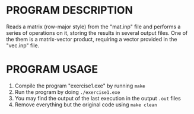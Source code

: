# PROGRAM DESCRIPTION

Reads a matrix (row-major style) from the "mat.inp" file and performs
a series of operations on it, storing the results in several output files.
One of the them is a matrix-vector product, requiring a vector provided in
the "vec.inp" file.

# PROGRAM USAGE

1. Compile the program "exercise1.exe" by running `make`
2. Run the program by doing `./exercise1.exe`
3. You may find the output of the last execution in the output `.out` files
4. Remove everything but the original code using `make clean`